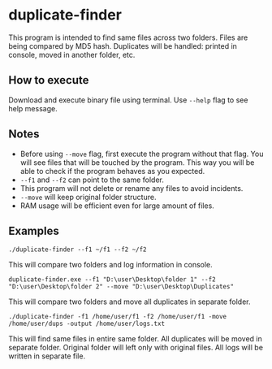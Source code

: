 # duplicate-finder

This program is intended to find same files across two folders. Files are being compared by MD5 hash. Duplicates will be handled: printed in console, moved in another folder, etc.

## How to execute

Download and execute binary file using terminal. Use `--help` flag to see help message.

## Notes

- Before using `--move` flag, first execute the program without that flag. You will see files that will be touched by the program. This way you will be able to check if the program behaves as you expected.
- `--f1` and `--f2` can point to the same folder.
- This program will not delete or rename any files to avoid incidents.
- `--move` will keep original folder structure.
- RAM usage will be efficient even for large amount of files.

## Examples

```
./duplicate-finder --f1 ~/f1 --f2 ~/f2
```

This will compare two folders and log information in console.

```
duplicate-finder.exe --f1 "D:\user\Desktop\folder 1" --f2 "D:\user\Desktop\folder 2" --move "D:\user\Desktop\Duplicates"
```

This will compare two folders and move all duplicates in separate folder.

```
./duplicate-finder -f1 /home/user/f1 -f2 /home/user/f1 -move /home/user/dups -output /home/user/logs.txt
```

This will find same files in entire same folder. All duplicates will be moved in separate folder. Original folder will left only with original files. All logs will be written in separate file.
